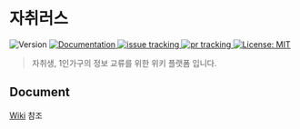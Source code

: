 # 자취러스

<p>
<!-- version -->
  <img alt="Version" src="https://img.shields.io/badge/version-0.0.0-blue.svg?cacheSeconds=2592000" />
<!-- doc -->
  <a href="https://github.com/dnd-mentee-3rd/dnd-mentee-3st-2-jachwirus/wiki" target="_blank">
    <img alt="Documentation" src="https://img.shields.io/badge/documentation-yes-brightgreen.svg" />
  </a>
<!-- issue -->
  <a href="https://github.com/dnd-mentee-3rd/dnd-mentee-3st-2-jachwirus/issues">
    <img alt="issue tracking" src="https://img.shields.io/github/issues/dnd-mentee-3rd/dnd-mentee-3st-2-jachwirus"/>
  </a>
<!-- pr -->
  <a href="https://github.com/dnd-mentee-3rd/dnd-mentee-3st-2-jachwirus/pulls">
    <img alt="pr tracking" src="https://img.shields.io/github/issues-pr/dnd-mentee-3rd/dnd-mentee-3st-2-jachwirus"/>
  </a>
<!-- license -->
  <a href="https://github.com/dnd-mentee-3rd/dnd-mentee-3st-2-jachwirus/blob/master/LICENSE.md" target="_blank">
    <img alt="License: MIT" src="https://img.shields.io/badge/License-MIT-yellow.svg" />
  </a>
</p>

> 자취생, 1인가구의 정보 교류를 위한 위키 플랫폼 입니다.


## Document

[Wiki](https://github.com/dnd-mentee-3rd/dnd-mentee-3st-2-jachwirus/wiki) 참조